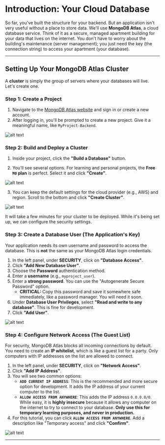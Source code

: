 # **Introduction: Your Cloud Database**

So far, you've built the structure for your backend. But an application isn't very useful without a place to store data. We'll use **MongoDB Atlas**, a cloud database service. Think of it as a secure, managed apartment building for your data that lives on the internet. You don't have to worry about the building's maintenance (server management); you just need the key (the connection string) to access your apartment (your database).

---

## **Setting Up Your MongoDB Atlas Cluster**

A **cluster** is simply the group of servers where your databases will live. Let's create one.

### **Step 1: Create a Project**

1.  Navigate to the [MongoDB Atlas website](https://cloud.mongodb.com/) and sign in or create a new account.
2.  After logging in, you'll be prompted to create a new project. Give it a meaningful name, like `MyProject-Backend`.

![alt text](assets/image1.png)

### **Step 2: Build and Deploy a Cluster**

1.  Inside your project, click the **"Build a Database"** button.

2.  You'll see several options. For learning and personal projects, the **Free `M0` plan** is perfect. Select it and click **"Create"**.

![alt text](assets/image2.png)

3.  You can keep the default settings for the cloud provider (e.g., AWS) and region. Scroll to the bottom and click **"Create Cluster"**.

![alt text](assets/image3.png)

It will take a few minutes for your cluster to be deployed. While it's being set up, we can configure the security settings.



### **Step 3: Create a Database User (The Application's Key)**

Your application needs its own username and password to access the database. This is **not** the same as your MongoDB Atlas login credentials.

1.  In the left panel, under **SECURITY**, click on **"Database Access"**.
2.  Click **"Add New Database User"**.
3.  Choose the **Password** authentication method.
4.  Enter a **username** (e.g., `myproject_user`).
5.  Enter a **strong password**. You can use the "Autogenerate Secure Password" option.
    -   **CRITICAL:** Copy this password and save it somewhere safe immediately, like a password manager. You will need it soon.
6.  Under **Database User Privileges**, select **"Read and write to any database"**. This is fine for development.
7.  Click **"Add User"**.

![alt text](assets/image4.png)

### **Step 4: Configure Network Access (The Guest List)**

For security, MongoDB Atlas blocks all incoming connections by default. You need to create an **IP whitelist**, which is like a guest list for a party. Only computers with IP addresses on the list are allowed to connect.

1.  In the left panel, under **SECURITY**, click on **"Network Access"**.
2.  Click **"Add IP Address"**.
3.  You will see two common options:
    -   **`ADD CURRENT IP ADDRESS`**: This is the recommended and more secure option for development. It adds the IP address of your current computer to the list.
    -   **`ALLOW ACCESS FROM ANYWHERE`**: This adds the IP address `0.0.0.0/0`. While easy, it is **highly insecure** because it allows any computer on the internet to try to connect to your database. **Only use this for temporary learning purposes, and never in production.**
4.  For this tutorial, you can click **`ALLOW ACCESS FROM ANYWHERE`**. Add a description like "Temporary access" and click **"Confirm"**.

![alt text](assets/image6.png)

---
